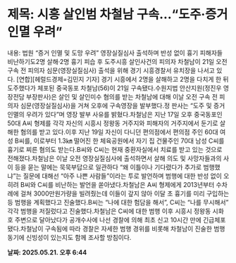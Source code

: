 # **제목: 시흥 살인범 차철남 구속…“도주·증거인멸 우려”**

  내용: 법원 “증거 인멸 및 도망 우려” 영장실질심사 출석하며 반성 없이 흉기 피해자들 비난하기도2명 살해·2명 흉기 피습 후 도주시흥 살인사건의 피의자 차철남이 21일 오전 구속 전 피의자 심문(영장실질심사) 출석을 위해 경기 시흥경찰서 유치장을 나서고 있다. [연합][헤럴드경제=김민지 기자] 경기 시흥에서 2명을 살해하고 2명을 다치게 한 뒤 도주했다가 체포된 중국동포 차철남(56)이 21일 구속됐다.수원지법 안산지원(정진우 영장전담 부장판사)은 살인 및 살인미수 혐의를 받는 차철남에 대해 이날 오전 구속 전 피의자 심문(영장실질심사)을 거쳐 오후에 구속영장을 발부했다.정 판사는 “도주 및 증거인멸의 우려가 있다”며 영장 발부 사유를 밝혔다.차철남은 지난 17일 오후 중국동포인 50대 A씨 형제를 각각 자신의 시흥시 정왕동 거주지와 피해자의 거주지에서 둔기로 살해한 혐의를 받고 있다.이후 지난 19일 자신이 다니던 편의점에서 편의점 주인 60대 여성 B씨를, 이로부터 1.3㎞ 떨어진 한 체육공원에서 자기 집 건물주인 70대 남성 C씨를 흉기로 찌른 혐의도 받는다.B씨와 C씨는 현재 중환자실에서 치료를 받고 있는 것으로 전해졌다.차철남은 이날 오전 영장실질심사에 출석하면서 살해 의도 및 사망자들과의 사이 등을 묻는 말에는 묵묵부답으로 일관하다 “왜 이틀이나 기다렸다가 추가로 범행했냐”는 질문에 대해선 “아주 나쁜 사람들”이라는 투로 발언하며 범행에 대한 반성 없이 오히려 B씨와 C씨를 비난하는 발언을 쏟아냈다.차철남은 A씨 형제에게 2013년부터 수차례에 걸쳐 3000만원가량을 빌려줬는데 이들이 갚지 않아 이달 초 흉기를 미리 구입하는 등 범행을 계획했다고 진술했다.B씨는 “나에 대한 험담을 해서”, C씨는 “나를 무시해서” 각각 범행을 저질렀다고 진술했다.차철남은 C씨에 대한 범행 이후 시흥시 정왕동 시화호 주변으로 달아났다가 공개수사에 나선 경찰에 의해 최초 신고 10시간 만에 긴급체포됐다.차철남이 구속됨에 따라 경찰은 자세한 범행 경위를 비롯해 차철남이 진술한 범행 동기에 신빙성이 있는지도 함께 조사할 방침이다.

  **날짜: 2025.05.21. 오후 6:44**